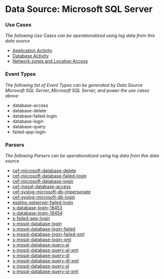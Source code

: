 Data Source: Microsoft SQL Server
=================================

### Use Cases

_The following Use Cases can be operationalized using log data from this data source_

* [Application Activity](usecase_application_activity.md)
* [Database Activity](usecase_database_activity.md)
* [Network zones and Location Access](usecase_network_zones_and_location_access.md)


### Event Types

_The following list of Event Types can be generated by Data Source Microsoft SQL Server_Microsoft SQL Server, and power the use cases above:_

- database-access
- database-delete
- database-failed-login
- database-login
- database-query
- failed-app-login


### Parsers

_The following Parsers can be operationalized using log data from this data source_

* [cef-microsoft-database-delete](parserContent_cef-microsoft-database-delete.md)
* [cef-microsoft-database-failed-login](parserContent_cef-microsoft-database-failed-login.md)
* [cef-microsoft-database-login](parserContent_cef-microsoft-database-login.md)
* [cef-mssql-database-access](parserContent_cef-mssql-database-access.md)
* [cef-syslog-microsoft-db-impersonate](parserContent_cef-syslog-microsoft-db-impersonate.md)
* [cef-syslog-microsoft-db-login](parserContent_cef-syslog-microsoft-db-login.md)
* [exalms-sqlserver-failed-login](parserContent_exalms-sqlserver-failed-login.md)
* [s-database-login-18453](parserContent_s-database-login-18453.md)
* [s-database-login-18454](parserContent_s-database-login-18454.md)
* [s-failed-app-login](parserContent_s-failed-app-login.md)
* [s-mssql-database-login](parserContent_s-mssql-database-login.md)
* [s-mssql-database-login-failed](parserContent_s-mssql-database-login-failed.md)
* [s-mssql-database-login-failed-xml](parserContent_s-mssql-database-login-failed-xml.md)
* [s-mssql-database-login-xml](parserContent_s-mssql-database-login-xml.md)
* [s-mssql-database-query-al](parserContent_s-mssql-database-query-al.md)
* [s-mssql-database-query-al-xml](parserContent_s-mssql-database-query-al-xml.md)
* [s-mssql-database-query-dl](parserContent_s-mssql-database-query-dl.md)
* [s-mssql-database-query-dl-xml](parserContent_s-mssql-database-query-dl-xml.md)
* [s-mssql-database-query-sl](parserContent_s-mssql-database-query-sl.md)
* [s-mssql-database-query-sl-xml](parserContent_s-mssql-database-query-sl-xml.md)
